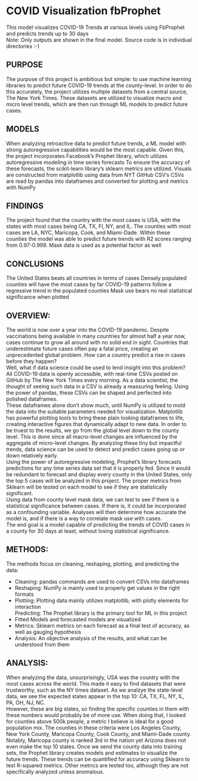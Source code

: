 # COVID Visualization fbProphet 
 This model visualizes COVID-19 Trends at various levels using FbProphet and predicts trends up to 30 days  
 Note: Only outputs are shown in the final model. Source code is in individual directories :-)   
## PURPOSE  
The purpose of this project is ambitious but simple: to use machine learning libraries to predict future COVID-19 trends at the county-level. In order to do this accurately, the project utilizes multiple datasets from a central source, The New York Times. These datasets are utilized to visualize macro and micro level trends, which are then run through ML models to predict future cases.  

## MODELS  
When analyzing retroactive data to predict future trends, a ML model with strong autoregressive capabilities would be the most capable.
Given this, the project incorporates Facebook’s Prophet library, which utilizes autoregressive modeling in time series forecasts
To ensure the accuracy of these forecasts, the scikit-learn library’s sklearn metrics are utilized. 
Visuals are constructed from matplotlib using data from NYT GitHub CSV’s 
CSVs are read by pandas into dataframes and converted for plotting and metrics with NumPy  

## FINDINGS  
The project found that the country with the most cases is USA,  with the states with most cases being CA, TX, Fl, NY, and IL. 
The counties with most cases are LA, NYC, Maricopa, Cook, and Miami-Dade. 
Within these counties the model was able to predict future trends with R2 scores ranging from 0.97-0.999. 
Mask data is used as a potential factor as well

## CONCLUSIONS  
The United States beats all countries in terms of cases
Densely populated counties will have the most cases by far
COVID-19 patterns follow a regressive trend in the populated counties
Mask use bears no real statistical significance when plotted 
  
## OVERVIEW:  
 The world is now over a year into the COVID-19 pandemic. Despite vaccinations being available in many countries for almost half a year now, cases continue to grow all around with no solid end in sight. Countries that underestimate future cases often pay a fatal price, creating an unprecedented global problem. How can a country predict a rise in cases before they happen?  
	Well, what if data science could be used to lend insight into this problem? All COVID-19 data is openly accessible, with real-time CSVs posted on GitHub by The New York Times every morning. As a data scientist, the thought of seeing such data in a CSV is already a reassuring feeling. Using the power of pandas, these CSVs can be shaped and perfected into polished dataframes.  
	These dataframes alone don’t show much, until NumPy is utilized to mold the data into the suitable parameters needed for visualization. Matplotlib has powerful plotting tools to bring these plain looking dataframes to life, creating interactive figures that dynamically adapt to new data. In order to be truest to the results, we go from the global level down to the county level. This is done since all macro-level changes are influenced by the aggregate of micro-level changes. By analyzing these tiny but impactful trends, data science can be used to detect and predict cases going up or down relatively early.  
	Using the power of autoregressive modeling, Prophet’s library forecasts predictions for any time series data set that it is properly fed. Since it would be redundant to forecast and display every county in the United States, only the top 5 cases will be analyzed in this project. The proper metrics from Sklearn will be tested on each model to see if they are statistically significant.  
	Using data from county level mask data, we can test to see if there is a statistical significance between cases. If there is, it could be incorporated as a confounding variable. Analyses will then determine how accurate the model is, and if there is a way to correlate mask use with cases.  
	The end goal is a model capable of predicting the trends of COVID cases in a county for 30 days at least, without losing statistical significance.  
 
##  METHODS:  
The methods focus on cleaning, reshaping, plotting, and predicting the data:  
- Cleaning: pandas commands are used to convert CSVs into dataframes  
- Reshaping: NumPy is mainly used to properly get values in the right formats  
- Plotting: Plotting data mainly utilizes matplotlib, with plotly elements for interaction  
Predicting: The Prophet library is the primary tool for ML in this project  
- Fitted Models and forecasted models are visualized  
- Metrics: Sklearn metrics on each forecast as a final test of accuracy, as well as gauging hypothesis  
- Analysis: An objective analysis of the results, and what can be understood from them  

## ANALYSIS:  
When analyzing the data, unsurprisingly, USA was the country with the most cases across the world. This made it easy to find datasets that were trustworthy, such as the NY times dataset. As we analzye the state-level data, we see the expected states appear in the top 10: CA, TX, FL, NY, IL, PA, OH, NJ, NC.  
  However, these are big states, so finding the specific counties in them with these numbers would probably be of more use. When doing that, I looked for counties above 500k people, a metric I believe is ideal for a good population mix. The counties in these criteria were Los Angeles County, New York County, Maricopa County, Cook County, and Miami-Dade county. 
  Notably, Maricopa county is ranked 3rd in the nation yet Arizona does not even make the top 10 states. Once we  send the county data into training sets, the Prophet library creates models and estimates to visualize the future trends. These trends can be quantified for accuracy using Sklearn to test R-squared metrics. Other metrics are tested too, although they are not specifically analyzed unless anomalous.
